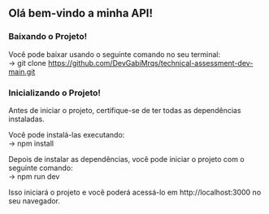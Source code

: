 ## Olá bem-vindo a minha API!

### Baixando o Projeto!

Você pode baixar usando o seguinte comando no seu terminal:<br>
-> git clone https://github.com/DevGabiMrqs/technical-assessment-dev-main.git

### Inicializando o Projeto!

Antes de iniciar o projeto, certifique-se de ter todas as dependências instaladas.<br>

Você pode instalá-las executando:<br>
-> npm install

Depois de instalar as dependências, você pode iniciar o projeto com o seguinte comando:<br>
-> npm run dev

Isso iniciará o projeto e você poderá acessá-lo em http://localhost:3000 no seu navegador.


